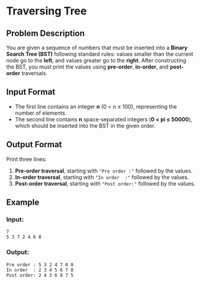 # Traversing Tree

## Problem Description

You are given a sequence of numbers that must be inserted into a **Binary Search Tree (BST)** following standard rules: values smaller than the current node go to the **left**, and values greater go to the **right**. After constructing the BST, you must print the values using **pre-order**, **in-order**, and **post-order** traversals.

## Input Format

- The first line contains an integer **n** (0 < n ≤ 100), representing the number of elements.
- The second line contains **n** space-separated integers (**0 < pi ≤ 50000**), which should be inserted into the BST in the given order.

## Output Format

Print three lines:
1. **Pre-order traversal**, starting with `"Pre order :"` followed by the values.
2. **In-order traversal**, starting with `"In order  :"` followed by the values.
3. **Post-order traversal**, starting with `"Post order:"` followed by the values.

## Example

### Input:
```
7
5 3 7 2 4 6 8
```

### Output:
```
Pre order : 5 3 2 4 7 6 8
In order  : 2 3 4 5 6 7 8
Post order: 2 4 3 6 8 7 5
```
